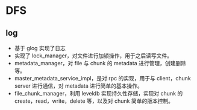 # DFS

## log

- 基于 glog 实现了日志
- 实现了 lock_manager，对文件进行加锁操作，用于之后读写文件。
- metadata_manager，对 file 与 chunk 的 metadata 进行管理，创建删除等。
- master_metadata_service_impl，是对 rpc 的实现，用于与 client，chunk server 进行通信，对 metadata 进行简单的基本操作。
- file_chunk_manager，利用 leveldb 实现持久性存储，实现对 chunk 的 create，read，write，delete 等，以及对 chunk 简单的版本控制。
